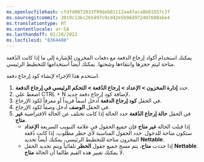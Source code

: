 ```yaml
---
ms.openlocfilehash: cfdfd0072933f99deb01112aa47aca8b61557c3f
ms.sourcegitcommit: 3019c13bc265497c9cd42e5b96d972407680abe4
ms.translationtype: HT
ms.contentlocale: ar-SA
ms.lasthandoff: 02/28/2022
ms.locfileid: "8364480"
---
```

يمكنك استخدام أكواد إرجاع الدفعة مع دفعات المخزون للإشارة إلى ما إذا كانت الدُفعة متاحة ليتم حجزها وانتقاءها وشحنها. يمكنك أيضاً استخدامها للتخطيط الرئيسي.

استخدم هذا الإجراء لإنشاء كود إرجاع دفعة. 

1.  حدد **إدارة المخزون > الإعداد > إرجاع الدُفعة > التحكم الرئيسي في إرجاع الدفعة**.
2.  اضغط علي CTRL + N لإضافة كود إرجاع دفعة جديد.
3.  في الحقل **كود إرجاع الدفعة** أدخل اسماً فريداً أو معرفاً لكود الإرجاع.
4.  في الحقل **الوصف** أدخل وصفاً لكود الإرجاع.
5.  في الحقل **حالة إرجاع الدُفعة** حدد الحالة إذا كانت تختلف عن الحالة الافتراضية **غير متاح**.
    - إذا قبلت الحالة **غير متاح** فإن جميع الحقول في علامة التبويب السريعة **الإعداد** ستكون متاحة للدخول. حدد الحقول المناسبة لأي حظر مطلوب. إذا كانت دُفعة المخزون متاحة للتخطيط الرئيسي، يمكنك أيضاً تحديد **Nettable**.
    - إذا حددت **متاح**، يتم مسح جميع حقول **الحظر** تلقائياً ويتم تحديد الحقل **Nettable**. لا يمكنك تغيير هذه القيم طالما أن الحالة **متاح**.
